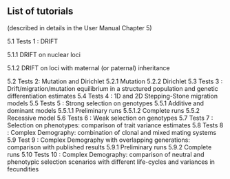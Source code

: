 ## List of tutorials 
(described in details in the User Manual Chapter 5)

5.1 Tests 1 : DRIFT 

5.1.1 DRIFT on nuclear loci 

5.1.2 DRIFT on loci with maternal (or paternal) inheritance

5.2 Tests 2: Mutation and Dirichlet
5.2.1 Mutation
5.2.2 Dirichlet
5.3 Tests 3 : Drift/migration/mutation equilibrium in a structured population and genetic differentiation estimates
5.4 Tests 4 : 1D and 2D Stepping-Stone migration models
5.5 Tests 5 : Strong selection on genotypes
	5.5.1 Additive and dominant models
		5.5.1.1 Preliminary runs
		5.5.1.2 Complete runs
	5.5.2 Recessive model
5.6 Tests 6 : Weak selection on genotypes 
5.7 Tests 7 : Selection on phenotypes: comparison of trait variance estimates
5.8 Tests 8 : Complex Demography: combination of clonal and mixed mating systems
5.9 Test 9 : Complex Demography with overlapping generations: comparison with published results
	5.9.1 Preliminary runs
	5.9.2 Complete runs
5.10 Tests 10 : Complex Demography: comparison of neutral and phenotypic selection scenarios with different life-cycles and variances in fecundities 

